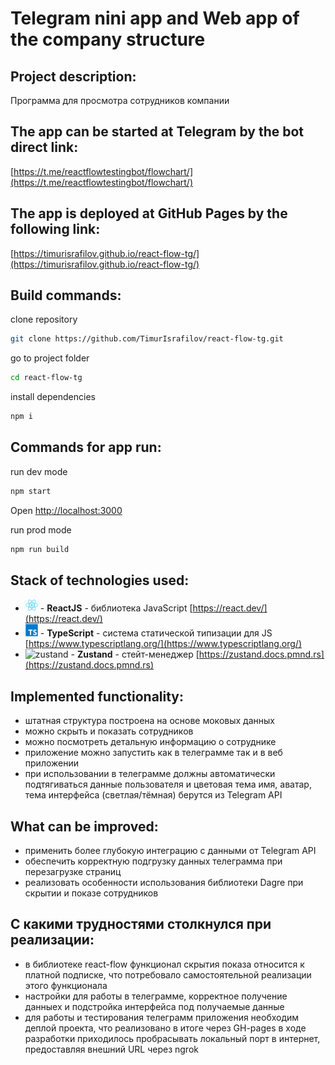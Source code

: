 # Telegram nini app and Web app of the company structure

## Project description:

Программа для просмотра сотрудников компании

## The app can be started at Telegram by the bot direct link:

[https://t.me/reactflowtestingbot/flowchart/](https://t.me/reactflowtestingbot/flowchart/)

## The app is deployed at GitHub Pages by the following link:

[https://timurisrafilov.github.io/react-flow-tg/](https://timurisrafilov.github.io/react-flow-tg/)

## Build commands:

clone repository

```bash
git clone https://github.com/TimurIsrafilov/react-flow-tg.git
```

go to project folder

```bash
cd react-flow-tg
```

install dependencies

```bash
npm i
```

## Commands for app run:

run dev mode

```bash
npm start
```

Open [http://localhost:3000](http://localhost:3000)

run prod mode

```bash
npm run build
```

## Stack of technologies used:

- <img src="https://github.com/devicons/devicon/blob/master/icons/react/react-original.svg" title="reactjs" alt="reactjs" width="20" height="20"/> - **ReactJS** - библиотека JavaScript [https://react.dev/](https://react.dev/)
- <img src="https://github.com/devicons/devicon/blob/master/icons/typescript/typescript-original.svg" title="typescript" alt="typescript" width="20" height="20"/> - **TypeScript** - система статической типизации для JS [https://www.typescriptlang.org/](https://www.typescriptlang.org/)
- <img src="https://encrypted-tbn0.gstatic.com/images?q=tbn:ANd9GcRpHj4UwTW4ANSlNjzQOiiOqfDa6kal9RpF0A&s" title="zustand" alt="zustand" width="20" height="20"/> - **Zustand** - стейт-менеджер [https://zustand.docs.pmnd.rs](https://zustand.docs.pmnd.rs)

## Implemented functionality:

- штатная структура построена на основе моковых данных
- можно скрыть и показать сотрудников
- можно посмотреть детальную информацию о сотруднике
- приложение можно запустить как в телеграмме так и в веб приложении
- при использовании в телеграмме должны автоматически подтягиваться данные пользователя и цветовая тема
  имя, аватар, тема интерфейса (светлая/тёмная) берутся из Telegram API

## What can be improved:

- применить более глубокую интеграцию с данными от Telegram API
- обеспечить корректную подгрузку данных телеграмма при перезагрузке страниц
- реализовать особенности использования библиотеки Dagre при скрытии и показе сотрудников

## С какими трудностями столкнулся при реализации:

- в библиотеке react-flow функционал скрытия показа относится к платной подписке, что потребовало самостоятельной реализации этого функционала
- настройки для работы в телеграмме, корректное получение данныех и подстройка интерфейса под получаемые данные
- для работы и тестирования телеграмм приложения необходим деплой проекта, что реализовано в итоге через GH-pages
  в ходе разработки приходилось пробрасывать локальный порт в интернет, предоставляя внешний URL через ngrok
